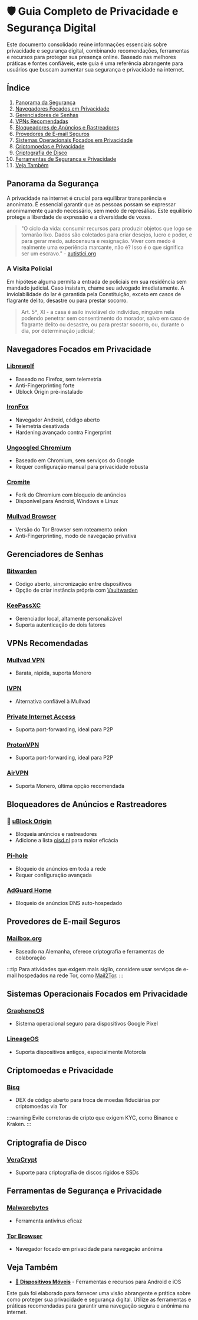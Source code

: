 # 🛡️ Guia Completo de Privacidade e Segurança Digital

Este documento consolidado reúne informações essenciais sobre privacidade e segurança digital, combinando recomendações, ferramentas e recursos para proteger sua presença online. Baseado nas melhores práticas e fontes confiáveis, este guia é uma referência abrangente para usuários que buscam aumentar sua segurança e privacidade na internet.

## Índice

1. [Panorama da Segurança](#panorama-da-segurança)
2. [Navegadores Focados em Privacidade](#navegadores-focados-em-privacidade)
3. [Gerenciadores de Senhas](#gerenciadores-de-senhas)
4. [VPNs Recomendadas](#vpns-recomendadas)
5. [Bloqueadores de Anúncios e Rastreadores](#bloqueadores-de-anúncios-e-rastreadores)
6. [Provedores de E-mail Seguros](#provedores-de-e-mail-seguros)
7. [Sistemas Operacionais Focados em Privacidade](#sistemas-operacionais-focados-em-privacidade)
8. [Criptomoedas e Privacidade](#criptomoedas-e-privacidade)
9. [Criptografia de Disco](#criptografia-de-disco)
10. [Ferramentas de Segurança e Privacidade](#ferramentas-de-segurança-e-privacidade)
11. [Veja Também](#veja-também)

## Panorama da Segurança

A privacidade na internet é crucial para equilibrar transparência e anonimato. É essencial garantir que as pessoas possam se expressar anonimamente quando necessário, sem medo de represálias. Este equilíbrio protege a liberdade de expressão e a diversidade de vozes.

> "O ciclo da vida: consumir recursos para produzir objetos que logo se tornarão lixo. Dados são coletados para criar desejos, lucro e poder, e para gerar medo, autocensura e resignação. Viver com medo é realmente uma experiência marcante, não é? Isso é o que significa ser um escravo." - [autistici.org](https://www.autistici.org/who/telltale)

### A Visita Policial

Em hipótese alguma permita a entrada de policiais em sua residência sem mandado judicial. Caso insistam, chame seu advogado imediatamente. A inviolabilidade do lar é garantida pela Constituição, exceto em casos de flagrante delito, desastre ou para prestar socorro.

> Art. 5º, XI - a casa é asilo inviolável do indivíduo, ninguém nela podendo penetrar sem consentimento do morador, salvo em caso de flagrante delito ou desastre, ou para prestar socorro, ou, durante o dia, por determinação judicial;

## Navegadores Focados em Privacidade

### [Librewolf](https://librewolf.net/)

- Baseado no Firefox, sem telemetria
- Anti-Fingerprinting forte
- Ublock Origin pré-instalado

### [IronFox](https://gitlab.com/ironfox-oss/IronFox)

- Navegador Android, código aberto
- Telemetria desativada
- Hardening avançado contra Fingerprint

### [Ungoogled Chromium](https://github.com/ungoogled-software/ungoogled-chromium)

- Baseado em Chromium, sem serviços do Google
- Requer configuração manual para privacidade robusta

### [Cromite](https://github.com/uazo/cromite)

- Fork do Chromium com bloqueio de anúncios
- Disponível para Android, Windows e Linux

### [Mullvad Browser](https://mullvad.net/en/browser)

- Versão do Tor Browser sem roteamento onion
- Anti-Fingerprinting, modo de navegação privativa

## Gerenciadores de Senhas

### [Bitwarden](https://bitwarden.com/)

- Código aberto, sincronização entre dispositivos
- Opção de criar instância própria com [Vaultwarden](https://github.com/dani-garcia/vaultwarden)

### [KeePassXC](https://keepassxc.org/)

- Gerenciador local, altamente personalizável
- Suporta autenticação de dois fatores

## VPNs Recomendadas

### [Mullvad VPN](https://mullvad.net/)

- Barata, rápida, suporta Monero

### [IVPN](https://www.ivpn.net/)

- Alternativa confiável à Mullvad

### [Private Internet Access](https://www.privateinternetaccess.com/)

- Suporta port-forwarding, ideal para P2P

### [ProtonVPN](https://protonvpn.com)

- Suporta port-forwarding, ideal para P2P

### [AirVPN](https://airvpn.org/buy/)

- Suporta Monero, última opção recomendada

## Bloqueadores de Anúncios e Rastreadores

### 🌟 [uBlock Origin](https://ublockorigin.com/)

- Bloqueia anúncios e rastreadores
- Adicione a lista [oisd.nl](https://oisd.nl) para maior eficácia

### [Pi-hole](https://pi-hole.net/)

- Bloqueio de anúncios em toda a rede
- Requer configuração avançada

### [AdGuard Home](https://adguard.com/en/adguard-home/overview.html)

- Bloqueio de anúncios DNS auto-hospedado

## Provedores de E-mail Seguros

### [Mailbox.org](https://mailbox.org/)

- Baseado na Alemanha, oferece criptografia e ferramentas de colaboração

:::tip
Para atividades que exigem mais sigilo, considere usar serviços de e-mail hospedados na rede Tor, como [Mail2Tor](http://mail2torjgmxgexntbrmhvgluavhj7ouul5yar6ylbvjkxwqf6ixkwyd.onion/).
:::

## Sistemas Operacionais Focados em Privacidade

### [GrapheneOS](https://grapheneos.org/)

- Sistema operacional seguro para dispositivos Google Pixel

### [LineageOS](https://lineageos.org/)

- Suporta dispositivos antigos, especialmente Motorola

## Criptomoedas e Privacidade

### [Bisq](https://bisq.network)

- DEX de código aberto para troca de moedas fiduciárias por criptomoedas via Tor

:::warning
Evite corretoras de cripto que exigem KYC, como Binance e Kraken.
:::

## Criptografia de Disco

### [VeraCrypt](https://www.veracrypt.fr/en/Home.html)

- Suporte para criptografia de discos rígidos e SSDs

## Ferramentas de Segurança e Privacidade

### [Malwarebytes](https://www.malwarebytes.com/)

- Ferramenta antivírus eficaz

### [Tor Browser](https://www.torproject.org/)

- Navegador focado em privacidade para navegação anônima

## Veja Também

- **[📱 Dispositivos Móveis](/vault/dispositivos-moveis)** - Ferramentas e recursos para Android e iOS

Este guia foi elaborado para fornecer uma visão abrangente e prática sobre como proteger sua privacidade e segurança digital. Utilize as ferramentas e práticas recomendadas para garantir uma navegação segura e anônima na internet.